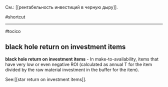 См.: [[рентабельность инвестиций в черную дыру]].

#shortcut




<hr/>

#tocico

## black hole return on investment items

<b>black hole return on investment items</b> -   In make-to-availability, items that have very low or even negative ROI (calculated as annual T for the item divided by the raw material investment in the buffer for the item). 



See:[[star return on investment items]].
